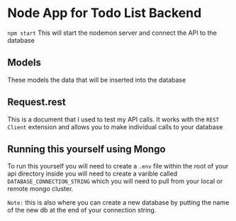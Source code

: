 # Node App for Todo List Backend

`npm start`
This will start the nodemon server and connect the API to the database

## Models
These models the data that will be inserted into the database

## Request.rest

This is a document that I used to test my API calls. It works with the `REST Client` extension and allows you to make individual calls to your database

## Running this yourself using Mongo
To run this yourself you will need to create a `.env` file within the root of your api directory inside you will need to create a varible called `DATABASE_CONNECTION_STRING` which you will need to pull from your local or remote mongo cluster.

 `Note:` this is also where you can create a new database by putting the name of the new db at the end of your connection string.